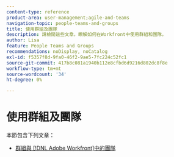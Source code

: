 ```yaml
---
content-type: reference
product-area: user-management;agile-and-teams
navigation-topic: people-teams-and-groups
title: 使用群組及團隊
description: 請檢閱這些文章，瞭解如何在Workfront中使用群組和團隊。
author: Lisa
feature: People Teams and Groups
recommendations: noDisplay, noCatalog
exl-id: f5357f8d-9fa0-46f2-9ae5-7fc224c52fc1
source-git-commit: 417b8c081a1940b112e8cfbd6d9216d802dc8f8e
workflow-type: tm+mt
source-wordcount: '34'
ht-degree: 0%

---
```


# 使用群組及團隊

本節包含下列文章：

* [群組與 [!DNL Adobe Workfront]中的團隊](../../people-teams-and-groups/work-with-groups-and-teams/understanding-differences-and-similarities-between-groups-and-teams.md)
